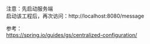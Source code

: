注意：先启动服务端<br/>
启动该工程后，再次访问：http://localhost:8080/message<br/>



参考：<br/>
https://spring.io/guides/gs/centralized-configuration/<br/>